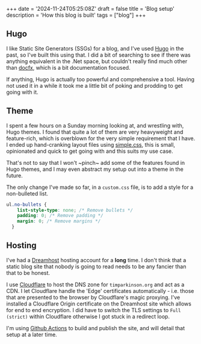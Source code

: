+++
date = '2024-11-24T05:25:08Z'
draft = false
title = 'Blog setup'
description = 'How this blog is built'
tags = ["blog"]
+++

## Hugo

I like Static Site Generators (SSGs) for a blog, and I've used [Hugo](https://gohugo.io) in the past, so I've built this using that. I did a bit of searching to see if there was anything equivalent in the .Net space, but couldn't really find much other than [docfx](https://dotnet.github.io/docfx/), which is a bit documentation focused. 

If anything, Hugo is actually too powerful and comprehensive a tool. Having not used it in a while it took me a little bit of poking and prodding to get going with it. 

## Theme

I spent a few hours on a Sunday morning looking at, and wrestling with, Hugo themes. I found that quite a lot of them are very heavyweight and feature-rich, which is overblown for the very simple requirement that I have. I ended up hand-cranking layout files using [simple.css](https://simplecss.org), this is small, opinionated and quick to get going with and this suits my use case.

That's not to say that I won't ~pinch~ add some of the features found in Hugo themes, and I may even abstract my setup out into a theme in the future.

The only change I've made so far, in a `custom.css` file, is to add a style for a non-bulleted list.

```css
ul.no-bullets {
    list-style-type: none; /* Remove bullets */
    padding: 0; /* Remove padding */
    margin: 0; /* Remove margins */
  }
```

## Hosting

I've had a [Dreamhost](https://www.dreamhost.com/) hosting account for a __long__ time. I don't think that a static blog site that nobody is going to read needs to be any fancier than that to be honest. 

I use [Cloudflare](https://www.cloudflare.com/) to host the DNS zone for `timparkinson.org` and act as a CDN. I let Cloudflare handle the 'Edge' certificates automatically - i.e. those that are presented to the browser by Cloudflare's magic proxying. I've installed a Cloudflare Origin certificate on the Dreamhost site which allows for end to end encryption. I did have to switch the TLS settings to `Full (strict)` within Cloudflare otherwise I got stuck in a redirect loop.

I'm using [Github Actions](https://github.com/features/actions) to build and publish the site, and will detail that setup at a later time.   
